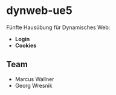 ﻿ # dynweb-ue5
 Fünfte Hausübung für Dynamisches Web:  
 * <strong>Login</strong>  
 * <strong>Cookies</strong>

 ## Team
 * Marcus Wallner
 * Georg Wresnik
